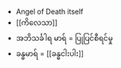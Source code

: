 - Angel of Death itself
- [[ကိလေသာ]]
- အဘိသင်္ခါရ မာရ် = ပြုပြင်စီရင်မှု
- ခန္ဓမာရ် = [[ခန္ဓငါးပါး]]